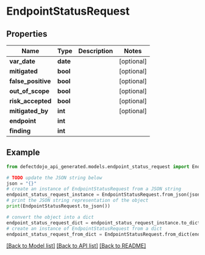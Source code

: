# EndpointStatusRequest


## Properties

Name | Type | Description | Notes
------------ | ------------- | ------------- | -------------
**var_date** | **date** |  | [optional] 
**mitigated** | **bool** |  | [optional] 
**false_positive** | **bool** |  | [optional] 
**out_of_scope** | **bool** |  | [optional] 
**risk_accepted** | **bool** |  | [optional] 
**mitigated_by** | **int** |  | [optional] 
**endpoint** | **int** |  | 
**finding** | **int** |  | 

## Example

```python
from defectdojo_api_generated.models.endpoint_status_request import EndpointStatusRequest

# TODO update the JSON string below
json = "{}"
# create an instance of EndpointStatusRequest from a JSON string
endpoint_status_request_instance = EndpointStatusRequest.from_json(json)
# print the JSON string representation of the object
print(EndpointStatusRequest.to_json())

# convert the object into a dict
endpoint_status_request_dict = endpoint_status_request_instance.to_dict()
# create an instance of EndpointStatusRequest from a dict
endpoint_status_request_from_dict = EndpointStatusRequest.from_dict(endpoint_status_request_dict)
```
[[Back to Model list]](../README.md#documentation-for-models) [[Back to API list]](../README.md#documentation-for-api-endpoints) [[Back to README]](../README.md)


